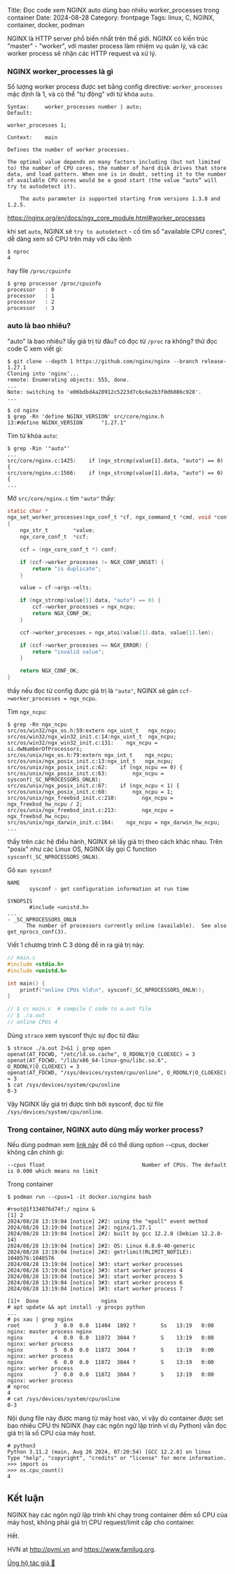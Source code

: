 Title: Đọc code xem NGINX auto dùng bao nhiêu worker_processes trong container
Date: 2024-08-28
Category: frontpage
Tags: linux, C, NGINX, container, docker, podman

NGINX là HTTP server phổ biến nhất trên thế giới.
NGINX có kiến trúc "master" - "worker", với master process làm nhiệm vụ quản lý, và các worker process sẽ nhận các HTTP request và xử lý.

### NGINX worker_processes là gì
Số lượng worker process được set bằng config directive: `worker_processes` mặc định là 1, và có thể "tự động" với từ khóa `auto`.


```
Syntax: 	worker_processes number | auto;
Default:

worker_processes 1;

Context: 	main

Defines the number of worker processes.

The optimal value depends on many factors including (but not limited to) the number of CPU cores, the number of hard disk drives that store data, and load pattern. When one is in doubt, setting it to the number of available CPU cores would be a good start (the value “auto” will try to autodetect it).

    The auto parameter is supported starting from versions 1.3.8 and 1.2.5.
```
<https://nginx.org/en/docs/ngx_core_module.html#worker_processes>

khi set `auto`, NGINX sẽ `try to autodetect` - cố tìm số "available CPU cores", dễ dàng xem số CPU trên máy với câu lệnh

```
$ nproc
4
```
hay file `/proc/cpuinfo`

```
$ grep processor /proc/cpuinfo
processor	: 0
processor	: 1
processor	: 2
processor	: 3
```

### auto là bao nhiêu?
"auto" là bao nhiêu? lấy giá trị từ đâu? có đọc từ `/proc` ra không? thử đọc code C xem viết gì:

```
$ git clone --depth 1 https://github.com/nginx/nginx --branch release-1.27.1
Cloning into 'nginx'...
remote: Enumerating objects: 555, done.
...
Note: switching to 'e06bdbd4a20912c5223d7c6c6e2b3f0d6086c928'.
...

$ cd nginx
$ grep -Rn 'define NGINX_VERSION' src/core/nginx.h
13:#define NGINX_VERSION      "1.27.1"
```

Tìm từ khóa `auto`:

```
$ grep -Rin '"auto"'
...
src/core/nginx.c:1425:    if (ngx_strcmp(value[1].data, "auto") == 0) {
src/core/nginx.c:1566:    if (ngx_strcmp(value[1].data, "auto") == 0) {
...
```

Mở `src/core/nginx.c` tìm `"auto"` thấy:

```c
static char *
ngx_set_worker_processes(ngx_conf_t *cf, ngx_command_t *cmd, void *conf)
{
    ngx_str_t        *value;
    ngx_core_conf_t  *ccf;

    ccf = (ngx_core_conf_t *) conf;

    if (ccf->worker_processes != NGX_CONF_UNSET) {
        return "is duplicate";
    }

    value = cf->args->elts;

    if (ngx_strcmp(value[1].data, "auto") == 0) {
        ccf->worker_processes = ngx_ncpu;
        return NGX_CONF_OK;
    }

    ccf->worker_processes = ngx_atoi(value[1].data, value[1].len);

    if (ccf->worker_processes == NGX_ERROR) {
        return "invalid value";
    }

    return NGX_CONF_OK;
}
```

thấy nếu đọc từ config được giá trị là `"auto"`, NGINX sẽ gán `ccf->worker_processes = ngx_ncpu`.

Tìm `ngx_ncpu`:

```
$ grep -Rn ngx_ncpu
src/os/win32/ngx_os.h:59:extern ngx_uint_t   ngx_ncpu;
src/os/win32/ngx_win32_init.c:14:ngx_uint_t  ngx_ncpu;
src/os/win32/ngx_win32_init.c:131:    ngx_ncpu = si.dwNumberOfProcessors;
src/os/unix/ngx_os.h:79:extern ngx_int_t    ngx_ncpu;
src/os/unix/ngx_posix_init.c:13:ngx_int_t   ngx_ncpu;
src/os/unix/ngx_posix_init.c:62:    if (ngx_ncpu == 0) {
src/os/unix/ngx_posix_init.c:63:        ngx_ncpu = sysconf(_SC_NPROCESSORS_ONLN);
src/os/unix/ngx_posix_init.c:67:    if (ngx_ncpu < 1) {
src/os/unix/ngx_posix_init.c:68:        ngx_ncpu = 1;
src/os/unix/ngx_freebsd_init.c:210:        ngx_ncpu = ngx_freebsd_hw_ncpu / 2;
src/os/unix/ngx_freebsd_init.c:213:        ngx_ncpu = ngx_freebsd_hw_ncpu;
src/os/unix/ngx_darwin_init.c:164:    ngx_ncpu = ngx_darwin_hw_ncpu;
...
```

thấy trên các hệ điều hành, NGINX sẽ lấy giá trị theo cách khác nhau. Trên "posix" như các Linux OS, NGINX lấy gọi C function `sysconf(_SC_NPROCESSORS_ONLN)`.

Gõ `man sysconf`

```
NAME
       sysconf - get configuration information at run time

SYNOPSIS
       #include <unistd.h>
...
- _SC_NPROCESSORS_ONLN
      The number of processors currently online (available).  See also get_nprocs_conf(3).
```

Viết 1 chương trình C 3 dòng để in ra giá trị này:

```C
// main.c
#include <stdio.h>
#include <unistd.h>

int main() {
    printf("online CPUs %ld\n", sysconf(_SC_NPROCESSORS_ONLN));
}

// $ cc main.c  # compile C code to a.out file
// $ ./a.out
// online CPUs 4
```

Dùng `strace` xem sysconf thực sự đọc từ đâu:

```
$ strace ./a.out 2>&1 | grep open
openat(AT_FDCWD, "/etc/ld.so.cache", O_RDONLY|O_CLOEXEC) = 3
openat(AT_FDCWD, "/lib/x86_64-linux-gnu/libc.so.6", O_RDONLY|O_CLOEXEC) = 3
openat(AT_FDCWD, "/sys/devices/system/cpu/online", O_RDONLY|O_CLOEXEC) = 3
$ cat /sys/devices/system/cpu/online
0-3
```

Vậy NGINX lấy giá trị được tính bởi sysconf, đọc từ file `/sys/devices/system/cpu/online`.

### Trong container, NGINX auto dùng mấy worker process?
Nếu dùng podman xem [link này](https://github.com/containers/podman/blob/0e5eba6053137192fe6d5feb257204cb8e360517/troubleshooting.md#26-running-containers-with-resource-limits-fails-with-a-permissions-error) để có thể dùng option --cpus, docker không cần chỉnh gì:


```
--cpus float                               Number of CPUs. The default is 0.000 which means no limit
```

Trong container

```
$ podman run --cpus=1 -it docker.io/nginx bash

#root@1f334076d74f:/ nginx &
[1] 2
2024/08/28 13:19:04 [notice] 2#2: using the "epoll" event method
2024/08/28 13:19:04 [notice] 2#2: nginx/1.27.1
2024/08/28 13:19:04 [notice] 2#2: built by gcc 12.2.0 (Debian 12.2.0-14)
2024/08/28 13:19:04 [notice] 2#2: OS: Linux 6.8.0-40-generic
2024/08/28 13:19:04 [notice] 2#2: getrlimit(RLIMIT_NOFILE): 1048576:1048576
2024/08/28 13:19:04 [notice] 3#3: start worker processes
2024/08/28 13:19:04 [notice] 3#3: start worker process 4
2024/08/28 13:19:04 [notice] 3#3: start worker process 5
2024/08/28 13:19:04 [notice] 3#3: start worker process 6
2024/08/28 13:19:04 [notice] 3#3: start worker process 7

[1]+  Done                    nginx
# apt update && apt install -y procps python
...
# ps xau | grep nginx
root           3  0.0  0.0  11404  1892 ?        Ss   13:19   0:00 nginx: master process nginx
nginx          4  0.0  0.0  11872  3044 ?        S    13:19   0:00 nginx: worker process
nginx          5  0.0  0.0  11872  3044 ?        S    13:19   0:00 nginx: worker process
nginx          6  0.0  0.0  11872  3044 ?        S    13:19   0:00 nginx: worker process
nginx          7  0.0  0.0  11872  3044 ?        S    13:19   0:00 nginx: worker process
# nproc
4
# cat /sys/devices/system/cpu/online
0-3
```

Nội dung file này được mang từ máy host vào, vì vậy dù container được set bao nhiêu CPU thì NGINX (hay các ngôn ngữ lập trình ví dụ Python) vẫn đọc giá trị là số CPU của máy host.

```
# python3
Python 3.11.2 (main, Aug 26 2024, 07:20:54) [GCC 12.2.0] on linux
Type "help", "copyright", "credits" or "license" for more information.
>>> import os
>>> os.cpu_count()
4
```
## Kết luận
NGINX hay các ngôn ngữ lập trình khi chạy trong container đếm số CPU của máy host, không phải giá trị CPU request/limit cấp cho container.

Hết.

HVN at <http://pymi.vn> and <https://www.familug.org>.

[Ủng hộ tác giả 🍺](https://www.familug.org/p/ung-ho.html)
